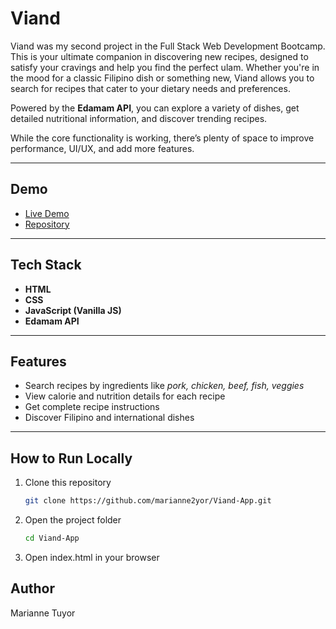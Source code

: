 # Viand 

Viand was my second project in the Full Stack Web Development Bootcamp. This is your ultimate companion in discovering new recipes, designed to satisfy your cravings and help you find the perfect ulam. Whether you're in the mood for a classic Filipino dish or something new, Viand allows you to search for recipes that cater to your dietary needs and preferences. 

Powered by the **Edamam API**, you can explore a variety of dishes, get detailed nutritional information, and discover trending recipes. 

While the core functionality is working, there’s plenty of space to improve performance, UI/UX, and add more features.

---

## Demo
- [Live Demo](https://viand-app.vercel.app)  
- [Repository](https://github.com/marianne2yor/Viand-App)

---

## Tech Stack
- **HTML**
- **CSS**
- **JavaScript (Vanilla JS)**
- **Edamam API**

---

## Features
-  Search recipes by ingredients like *pork, chicken, beef, fish, veggies*  
-  View calorie and nutrition details for each recipe  
-  Get complete recipe instructions  
-  Discover Filipino and international dishes  

---

##  How to Run Locally
1. Clone this repository  
   ```bash
   git clone https://github.com/marianne2yor/Viand-App.git

2. Open the project folder
    ``` bash
    cd Viand-App

3. Open index.html in your browser

## Author
Marianne Tuyor